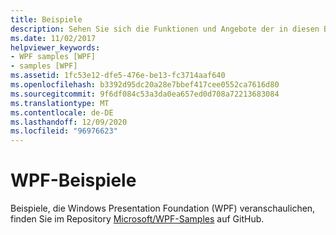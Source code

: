 ```yaml
---
title: Beispiele
description: Sehen Sie sich die Funktionen und Angebote der in diesen Beispielen gezeigten Windows Presentation Foundation (WPF) an.
ms.date: 11/02/2017
helpviewer_keywords:
- WPF samples [WPF]
- samples [WPF]
ms.assetid: 1fc53e12-dfe5-476e-be13-fc3714aaf640
ms.openlocfilehash: b3392d95dc20a28e7bbef417cee0552ca7616d80
ms.sourcegitcommit: 9f6df084c53a3da0ea657ed0d708a72213683084
ms.translationtype: MT
ms.contentlocale: de-DE
ms.lasthandoff: 12/09/2020
ms.locfileid: "96976623"
---
```

# <a name="wpf-samples"></a>WPF-Beispiele

Beispiele, die Windows Presentation Foundation (WPF) veranschaulichen, finden Sie im Repository [Microsoft/WPF-Samples](https://github.com/Microsoft/WPF-Samples) auf GitHub.
